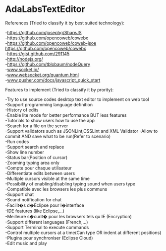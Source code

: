 AdaLabsTextEditor
================

References (Tried to classify it by best suited technology):

-https://github.com/josephg/ShareJS<br>
-https://github.com/opencoweb/cowebx<br>
-https://github.com/opencoweb/coweb-jsoe<br>
https://github.com/opencoweb/cowebx<br>
-https://gist.github.com/291145<br>
-http://nodejs.org/<br>
-https://github.com/tblobaum/nodeQuery<br>
-www.socket.io/<br>
-www.websocket.org/quantum.html<br>
-www.pusher.com/docs/javascript_quick_start

Features to implement (Tried to classify it by prority):

-Try to use source codes desktop text editor to implement on web tool<br>
-Support programming language definition<br>
-History of edits<br>
-Enable lite mode for better performance BUT less features<br>
-Tutorials to show users how to use the app<br>
-Search for a file on the server<br>
-Support validators such as JSONLint,CSSLint and XML Validator
-Allow to commit AND save what to be run(Refer to scenario)<br>
-Run codes<br>
-Support search and replace<br>
-Show line number<br>
-Status bar(Position of cursor)<br>
-Zooming typing area only<br>
-Compte pour chaque utilisateur<br>
-Differentiate edits between users<br>
-Multiple cursors visible at the same time<br>
-Possibility of enabling/disabling typing sound when users type<br>
-Compatible avec les browsers les plus communs<br>
-Support chat<br>
-Sound notification for chat<br>
-Facilit�s d�Eclipse pour l�interface<br>
-IDE features (like Eclipse,...)<br>
-Meilleure s�curit� pour les browsers tels qu IE (Encryption)<br>
-Support different languages (French,...)<br>
-Support Terminal to execute commands<br>
-Control multiple cursors at a time(Can type OR indent at different positions)<br>
-Plugins pour synchroniser (Eclipse Cloud)<br>
-Edit music and play
